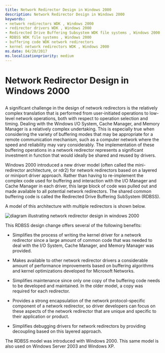 ```yaml
---
title: Network Redirector Design in Windows 2000
description: Network Redirector Design in Windows 2000
keywords:
- network redirectors WDK , Windows 2000
- redirector drivers WDK , Windows 2000
- Redirected Drive Buffering Subsystem WDK file systems , Windows 2000
- RDBSS WDK file systems , Windows 2000
- buffering code WDK network redirectors
- kernel network redirectors WDK , Windows 2000
ms.date: 04/20/2017
ms.localizationpriority: medium
---
```


# Network Redirector Design in Windows 2000


## <span id="ddk_network_redirector_design_in_windows_2000_if"></span><span id="DDK_NETWORK_REDIRECTOR_DESIGN_IN_WINDOWS_2000_IF"></span>


A significant challenge in the design of network redirectors is the relatively complex translation that is performed from user-initiated operations to low-level network operations, both with respect to operation selection and timing. Dealing with the Windows I/O System, Cache Manager, and Memory Manager is a relatively complex undertaking. This is especially true when considering the variety of buffering modes that may be appropriate for a remote communication mechanism, such as a computer network where the speed and reliability may vary considerably. The implementation of these buffering operations in a network redirector represents a significant investment in function that would ideally be shared and reused by drivers.

Windows 2000 introduced a new driver model (often called the mini-redirector architecture, or rdr2) for network redirectors based on a layered or miniport driver approach. Rather than having to re-implement the complex code used for buffering and interaction with the I/O Manager and Cache Manager in each driver, this large block of code was pulled out and made available to all potential network redirectors. The shared common buffering code is called the Redirected Drive Buffering SubSystem (RDBSS).

A model of this architecture with multiple redirectors is shown below.

![diagram illustrating network redirector design in windows 2000](images/redir-02.png)

This RDBSS design change offers several of the following benefits:

-   Simplifies the process of writing the kernel driver for a network redirector since a large amount of common code that was needed to deal with the I/O System, Cache Manager, and Memory Manager was provided.

-   Makes available to other network redirector drivers a considerable amount of performance improvements based on buffering algorithms and kernel optimizations developed for Microsoft Networks.

-   Simplifies maintenance since only one copy of the buffering code needs to be developed and maintained. In the older model, a copy was required for each redirector.

-   Provides a strong encapsulation of the network protocol-specific component of a network redirector, so driver developers can focus on these aspects of the network redirector that are unique and specific to their application or product.

-   Simplifies debugging drivers for network redirectors by providing decoupling based on this layered approach.

The RDBSS model was introduced with Windows 2000. This same model is also used on Windows Server 2003 and Windows XP.

 

 




